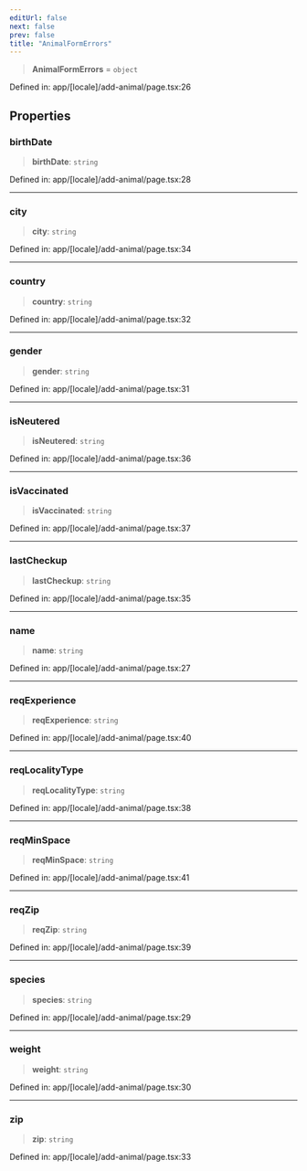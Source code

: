 ```yaml
---
editUrl: false
next: false
prev: false
title: "AnimalFormErrors"
---
```


> **AnimalFormErrors** = `object`

Defined in: app/\[locale\]/add-animal/page.tsx:26

## Properties

### birthDate

> **birthDate**: `string`

Defined in: app/\[locale\]/add-animal/page.tsx:28

***

### city

> **city**: `string`

Defined in: app/\[locale\]/add-animal/page.tsx:34

***

### country

> **country**: `string`

Defined in: app/\[locale\]/add-animal/page.tsx:32

***

### gender

> **gender**: `string`

Defined in: app/\[locale\]/add-animal/page.tsx:31

***

### isNeutered

> **isNeutered**: `string`

Defined in: app/\[locale\]/add-animal/page.tsx:36

***

### isVaccinated

> **isVaccinated**: `string`

Defined in: app/\[locale\]/add-animal/page.tsx:37

***

### lastCheckup

> **lastCheckup**: `string`

Defined in: app/\[locale\]/add-animal/page.tsx:35

***

### name

> **name**: `string`

Defined in: app/\[locale\]/add-animal/page.tsx:27

***

### reqExperience

> **reqExperience**: `string`

Defined in: app/\[locale\]/add-animal/page.tsx:40

***

### reqLocalityType

> **reqLocalityType**: `string`

Defined in: app/\[locale\]/add-animal/page.tsx:38

***

### reqMinSpace

> **reqMinSpace**: `string`

Defined in: app/\[locale\]/add-animal/page.tsx:41

***

### reqZip

> **reqZip**: `string`

Defined in: app/\[locale\]/add-animal/page.tsx:39

***

### species

> **species**: `string`

Defined in: app/\[locale\]/add-animal/page.tsx:29

***

### weight

> **weight**: `string`

Defined in: app/\[locale\]/add-animal/page.tsx:30

***

### zip

> **zip**: `string`

Defined in: app/\[locale\]/add-animal/page.tsx:33

